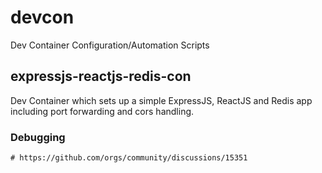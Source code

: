 # devcon
Dev Container Configuration/Automation Scripts

## expressjs-reactjs-redis-con
Dev Container which sets up a simple ExpressJS, ReactJS and Redis app including port forwarding and cors handling.

### Debugging
```
# https://github.com/orgs/community/discussions/15351
```
